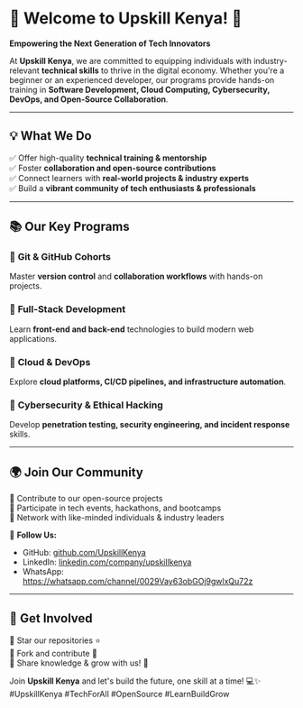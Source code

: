 # 🌟 Welcome to Upskill Kenya! 🚀

**Empowering the Next Generation of Tech Innovators**

At **Upskill Kenya**, we are committed to equipping individuals with industry-relevant **technical skills** to thrive in the digital economy. Whether you're a beginner or an experienced developer, our programs provide hands-on training in **Software Development, Cloud Computing, Cybersecurity, DevOps, and Open-Source Collaboration**.

---

## 💡 **What We Do**
✅ Offer high-quality **technical training & mentorship**  
✅ Foster **collaboration and open-source contributions**  
✅ Connect learners with **real-world projects & industry experts**  
✅ Build a **vibrant community of tech enthusiasts & professionals**  

---

## 📚 **Our Key Programs**
### 🔹 **Git & GitHub Cohorts**
Master **version control** and **collaboration workflows** with hands-on projects.

### 🔹 **Full-Stack Development**
Learn **front-end and back-end** technologies to build modern web applications.

### 🔹 **Cloud & DevOps**
Explore **cloud platforms, CI/CD pipelines, and infrastructure automation**.

### 🔹 **Cybersecurity & Ethical Hacking**
Develop **penetration testing, security engineering, and incident response** skills.

---

## 🌍 **Join Our Community**
🚀 Contribute to our open-source projects  
📢 Participate in tech events, hackathons, and bootcamps  
🤝 Network with like-minded individuals & industry leaders  

🔗 **Follow Us:**  
- GitHub: [github.com/UpskillKenya](https://github.com/UpskillKenya)  
- LinkedIn: [linkedin.com/company/upskillkenya](https://linkedin.com/company/upskillkenya)
- WhatsApp: https://whatsapp.com/channel/0029Vay63obGOj9gwlxQu72z

---

## 🎯 **Get Involved**
📌 Star our repositories ⭐  
📌 Fork and contribute 🤝  
📌 Share knowledge & grow with us! 🚀

Join **Upskill Kenya** and let's build the future, one skill at a time! 💻✨  
#UpskillKenya #TechForAll #OpenSource #LearnBuildGrow

